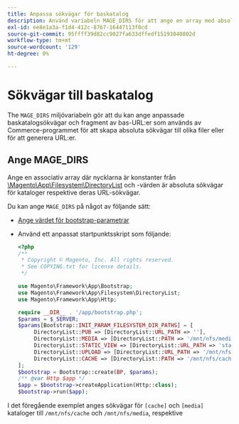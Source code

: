 ```yaml
---
title: Anpassa sökvägar för baskatalog
description: Använd variabeln MAGE_DIRS för att ange en array med absoluta sökvägar.
exl-id: ee8e1a3a-f1d4-412c-8767-16447113f0cd
source-git-commit: 95ffff39d82cc9027fa633dffedf15193040802d
workflow-type: tm+mt
source-wordcount: '129'
ht-degree: 0%

---
```


# Sökvägar till baskatalog

The `MAGE_DIRS` miljövariabeln gör att du kan ange anpassade baskatalogsökvägar och fragment av bas-URL:er som används av Commerce-programmet för att skapa absoluta sökvägar till olika filer eller för att generera URL:er.

## Ange MAGE_DIRS

Ange en associativ array där nycklarna är konstanter från [\\Magento\\App\\Filesystem\\DirectoryList][directory-list] och -värden är absoluta sökvägar för kataloger respektive deras URL-sökvägar.

Du kan ange `MAGE_DIRS` på något av följande sätt:

- [Ange värdet för bootstrap-parametrar](../bootstrap/set-parameters.md)
- Använd ett anpassat startpunktsskript som följande:

  ```php
  <?php
  /**
   * Copyright © Magento, Inc. All rights reserved.
   * See COPYING.txt for license details.
   */
  
  use Magento\Framework\App\Bootstrap;
  use Magento\Framework\App\Filesystem\DirectoryList;
  use Magento\Framework\App\Http;
  
  require __DIR__ . '/app/bootstrap.php';
  $params = $_SERVER;
  $params[Bootstrap::INIT_PARAM_FILESYSTEM_DIR_PATHS] = [
       DirectoryList::PUB => [DirectoryList::URL_PATH => ''],
       DirectoryList::MEDIA => [DirectoryList::PATH => '/mnt/nfs/media', DirectoryList::URL_PATH => ''],
       DirectoryList::STATIC_VIEW => [DirectoryList::URL_PATH => 'static'],
       DirectoryList::UPLOAD => [DirectoryList::URL_PATH => '/mnt/nfs/media/upload'],
       DirectoryList::CACHE => [DirectoryList::PATH => '/mnt/nfs/cache'],
  ];
  $bootstrap = Bootstrap::create(BP, $params);
  /** @var Http $app */
  $app = $bootstrap->createApplication(Http::class);
  $bootstrap->run($app);
  ```

I det föregående exemplet anges sökvägar för `[cache]` och `[media]` kataloger till `/mnt/nfs/cache` och `/mnt/nfs/media`, respektive

<!-- link definitions -->

[directory-list]: https://github.com/magento/magento2/blob/2.4/lib/internal/Magento/Framework/App/Filesystem/DirectoryList.php
